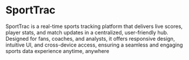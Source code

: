 # SportTrac
SportTrac is a real-time sports tracking platform that delivers live scores, player stats, and match updates in a centralized, user-friendly hub. Designed for fans, coaches, and analysts, it offers responsive design, intuitive UI, and cross-device access, ensuring a seamless and engaging sports data experience anytime, anywhere
